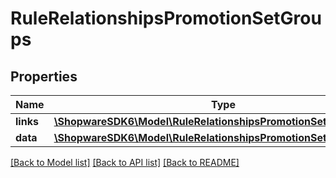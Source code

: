 # RuleRelationshipsPromotionSetGroups

## Properties
Name | Type | Description | Notes
------------ | ------------- | ------------- | -------------
**links** | [**\ShopwareSDK6\Model\RuleRelationshipsPromotionSetGroupsLinks**](RuleRelationshipsPromotionSetGroupsLinks.md) |  | [optional] 
**data** | [**\ShopwareSDK6\Model\RuleRelationshipsPromotionSetGroupsData[]**](RuleRelationshipsPromotionSetGroupsData.md) |  | [optional] 

[[Back to Model list]](../../README.md#documentation-for-models) [[Back to API list]](../../README.md#documentation-for-api-endpoints) [[Back to README]](../../README.md)


